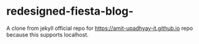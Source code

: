# redesigned-fiesta-blog-

A clone from jekyll official repo for https://amit-upadhyay-it.github.io repo because this supports localhost.
